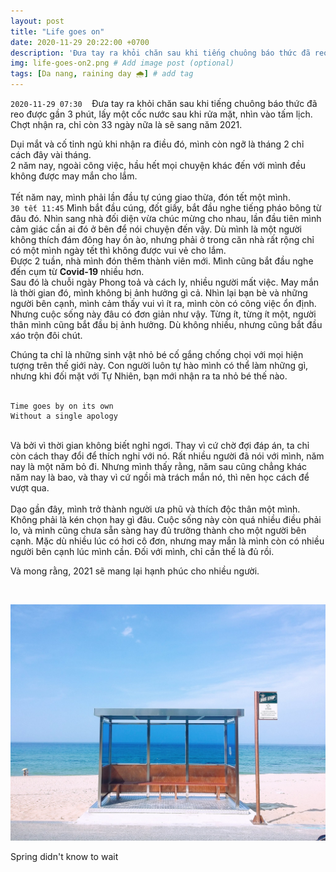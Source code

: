 ```yaml
---
layout: post
title: "Life goes on"
date: 2020-11-29 20:22:00 +0700
description: 'Đưa tay ra khỏi chăn sau khi tiếng chuông báo thức đã reo được gần 3 phút, lấy một cốc nước sau khi rửa mặt, nhìn vào tấm lịch. Chợt nhận ra, chỉ còn 33 ngày nữa là sẽ sang năm 2021.'
img: life-goes-on2.png # Add image post (optional)
tags: [Da nang, raining day 🌧️] # add tag
---
```

`2020-11-29 07:30` &nbsp;&nbsp; Đưa tay ra khỏi chăn sau khi tiếng chuông báo thức đã reo được gần 3 phút, lấy một cốc nước sau khi rửa mặt, nhìn vào tấm lịch. Chợt nhận ra, chỉ còn 33 ngày nữa là sẽ sang năm 2021.

Dụi mắt và cố tỉnh ngủ khi nhận ra điều đó, mình còn ngỡ là tháng 2 chỉ cách đây vài tháng.
<br>
2 năm nay, ngoài công việc, hầu hết mọi chuyện khác đến với mình đều không được may mắn cho lắm.
<br>
<br>
Tết năm nay, mình phải lần đầu tự cúng giao thừa, đón tết một mình.
<br>
`30 tết 11:45` Mình bắt đầu cúng, đốt giấy, bắt đầu nghe tiếng pháo bông từ đâu đó. Nhìn sang nhà đối diện vừa chúc mừng cho nhau, lần đầu tiên mình cảm giác cần ai đó ở bên để nói chuyện đến vậy. Dù mình là một người không thích đám đông hay ồn ào, nhưng phải ở trong căn nhà rất rộng chỉ có một mình ngày tết thì không được vui vẻ cho lắm.
<br>
Được 2 tuần, nhà mình đón thêm thành viên mới. Mình cũng bắt đầu nghe đến cụm từ **Covid-19** nhiều hơn.
<br>
Sau đó là chuỗi ngày Phong toả và cách ly, nhiều người mất việc. May mắn là thời gian đó, mình không bị ảnh hưởng gì cả. Nhìn lại bạn bè và những người bên cạnh, mình cảm thấy vui vì ít ra, mình còn có công việc ổn định.
<br>
Nhưng cuộc sống này đâu có đơn giản như vậy. Từng ít, từng ít một, người thân mình cũng bắt đầu bị ảnh hưởng. Dù không nhiều, nhưng cũng bắt đầu xáo trộn đôi chút.
<br>

Chúng ta chỉ là những sinh vật nhỏ bé cố gắng chống chọi với mọi hiện tượng trên thế giới này. Con người luôn tự hào mình có thể làm những gì, nhưng khi đối mặt với Tự Nhiên, bạn mới nhận ra ta nhỏ bé thế nào.
<br>
<br>

```
Time goes by on its own
Without a single apology
```
<br>
Và bởi vì thời gian không biết nghỉ ngơi. Thay vì cứ chờ đợi đáp án, ta chỉ còn cách thay đổi để thích nghi với nó. Rất nhiều người đã nói với mình, năm nay là một năm bỏ đi. Nhưng mình thấy rằng, năm sau cũng chẳng khác năm nay là bao, và thay vì cứ ngồi mà trách mắn nó, thì nên học cách để vượt qua.
<br>
<br>
Dạo gần đây, mình trở thành người ưa phũ và thích độc thân một mình. Không phải là kén chọn hay gì đâu. Cuộc sống này còn quá nhiều điều phải lo, và mình cũng chưa sẵn sàng hay đủ trưởng thành cho một người bên cạnh. Mặc dù nhiều lúc có hơi cô đơn, nhưng may mắn là mình còn có nhiều người bên cạnh lúc mình cần. Đối với mình, chỉ cần thế là đủ rồi.
<br>

Và mong rằng, 2021 sẽ mang lại hạnh phúc cho nhiều người.
<br>

<br>

![Dusk2](/assets/img/life-goes-on3.jpeg#w100)
<p class="center">
Spring didn't know to wait
</p>
